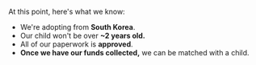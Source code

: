 At this point, here's what we know:

* We're adopting from **South Korea**.
* Our child won't be over **~2 years old.**
* All of our paperwork is **approved**.
* **Once we have our funds collected,** we can be matched with a child.
